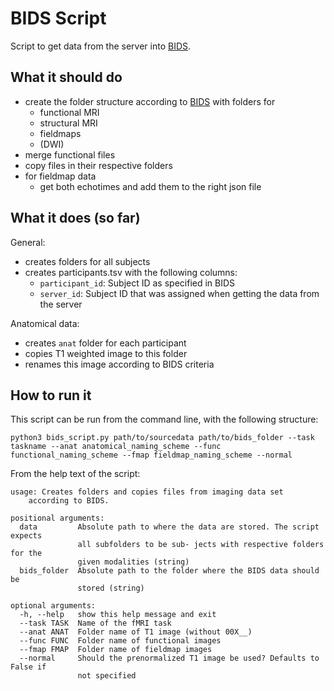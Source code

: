 # BIDS Script
Script to get data from the server into [BIDS](https://bids-specification.readthedocs.io/en/stable/).

## What it should do

- create the folder structure according to [BIDS](https://bids-specification.readthedocs.io/en/stable/) with folders for
  - functional MRI
  - structural MRI
  - fieldmaps
  - (DWI)
- merge functional files
- copy files in their respective folders
- for fieldmap data
  - get both echotimes and add them to the right json file

## What it does (so far)

General:

- creates folders for all subjects
- creates participants.tsv with the following columns:
  - `participant_id`: Subject ID as specified in BIDS
  - `server_id`: Subject ID that was assigned when getting the data from the server

Anatomical data:

- creates `anat` folder for each participant
- copies T1 weighted image to this folder
- renames this image according to BIDS criteria

## How to run it

This script can be run from the command line, with the following structure:

`python3 bids_script.py path/to/sourcedata path/to/bids_folder --task taskname --anat anatomical_naming_scheme --func functional_naming_scheme --fmap fieldmap_naming_scheme --normal`

From the help text of the script:

```
usage: Creates folders and copies files from imaging data set
    according to BIDS.

positional arguments:
  data         Absolute path to where the data are stored. The script expects
               all subfolders to be sub- jects with respective folders for the
               given modalities (string)
  bids_folder  Absolute path to the folder where the BIDS data should be
               stored (string)

optional arguments:
  -h, --help   show this help message and exit
  --task TASK  Name of the fMRI task
  --anat ANAT  Folder name of T1 image (without 00X__)
  --func FUNC  Folder name of functional images
  --fmap FMAP  Folder name of fieldmap images
  --normal     Should the prenormalized T1 image be used? Defaults to False if
               not specified
```
